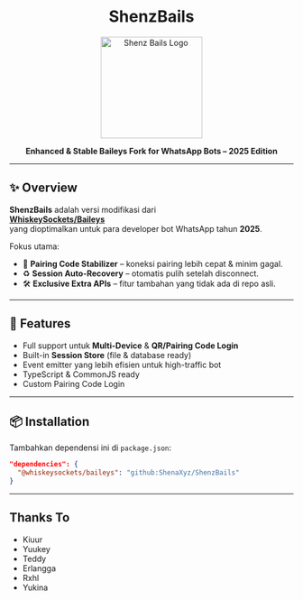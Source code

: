 <h1 align="center">ShenzBails</h1>
<p align="center">
  <img src="https://files.catbox.moe/b4vyzh.jpg" width="180" alt="Shenz Bails Logo"/>
</p>

<p align="center">
  <b>Enhanced &amp; Stable Baileys Fork for WhatsApp Bots – 2025 Edition</b><br/>
</p>

---

## ✨ Overview
**ShenzBails** adalah versi modifikasi dari  
[**WhiskeySockets/Baileys**](https://github.com/WhiskeySockets/Baileys)  
yang dioptimalkan untuk para developer bot WhatsApp tahun **2025**.

Fokus utama:
- 🔑 **Pairing Code Stabilizer** – koneksi pairing lebih cepat & minim gagal.
- ♻️ **Session Auto-Recovery** – otomatis pulih setelah disconnect.
- 🛠 **Exclusive Extra APIs** – fitur tambahan yang tidak ada di repo asli.

---

## 🚀 Features
- Full support untuk **Multi-Device** & **QR/Pairing Code Login**  
- Built-in **Session Store** (file & database ready)  
- Event emitter yang lebih efisien untuk high-traffic bot  
- TypeScript & CommonJS ready
- Custom Pairing Code Login

---

## 📦 Installation
Tambahkan dependensi ini di `package.json`:

```json
"dependencies": {
  "@whiskeysockets/baileys": "github:ShenaXyz/ShenzBails"
}
```
---

## Thanks To
- Kiuur
- Yuukey
- Teddy
- Erlangga
- Rxhl
- Yukina
